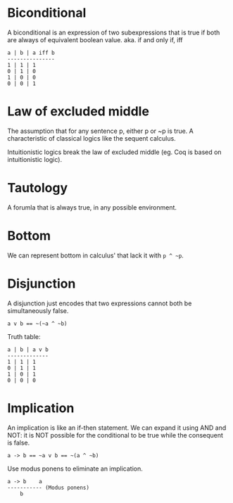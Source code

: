 # Biconditional

A biconditional is an expression of two subexpressions that is true if both are always of equivalent boolean value.
aka. if and only if, iff

```
a | b | a iff b
---------------
1 | 1 | 1
0 | 1 | 0
1 | 0 | 0
0 | 0 | 1
```

# Law of excluded middle

The assumption that for any sentence p, either p or ~p is true.
A characteristic of classical logics like the sequent calculus.

Intuitionistic logics break the law of excluded middle (eg. Coq is based on intuitionistic logic).

# Tautology

A forumla that is always true, in any possible environment.

# Bottom

We can represent bottom in calculus' that lack it with `p ^ ~p`.

# Disjunction

A disjunction just encodes that two expressions cannot both be simultaneously false.

```
a v b == ~(~a ^ ~b)
```

Truth table:

```
a | b | a v b
-------------
1 | 1 | 1
0 | 1 | 1
1 | 0 | 1
0 | 0 | 0
```

# Implication

An implication is like an if-then statement.
We can expand it using AND and NOT: it is NOT possible for the conditional to be true while the consequent is false.

```
a -> b == ~a v b == ~(a ^ ~b)
```

Use modus ponens to eliminate an implication.

```
a -> b    a
----------- (Modus ponens)
    b
```

